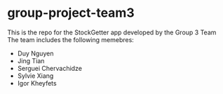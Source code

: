 # group-project-team3
This is the repo for the StockGetter app developed by the Group 3 Team
The team includes the following memebres:
* Duy Nguyen
* Jing Tian
* Serguei Chervachidze
* Sylvie Xiang
* Igor Kheyfets

